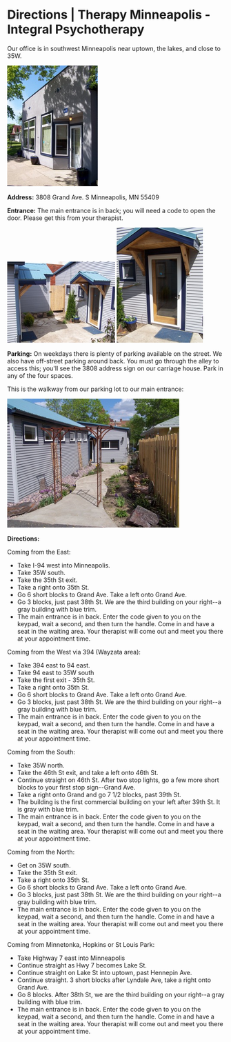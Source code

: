 # Directions | Therapy Minneapolis - Integral Psychotherapy

Our office is in southwest Minneapolis near uptown, the lakes, and close to 35W.

![minneapolis-psychologist](/files/minneapolis-psychologist.jpg)

**Address:**
3808 Grand Ave. S
Minneapolis, MN 55409

**Entrance:**  The main entrance is in back; you will need a code to open the door.  Please get this from your therapist.

![minneapolis-therapy](/files/minneapolis-therapy.jpg) ![jungian-analyst-minneapolis](/files/jungian-analyst-minneapolis.jpg)

**Parking:** On weekdays there is plenty of parking available on the street.  We also have off-street parking around back.  You must go through the alley to access this; you'll see the 3808 address sign on our carriage house.  Park in any of the four spaces.

This is the walkway from our parking lot to our main entrance:

![psychologist-minneapolis](/files/psychologist-minneapolis_0.jpg)

 

**Directions:**

 

Coming from the East:

  * Take I-94 west into Minneapolis.
  * Take 35W south.
  * Take the 35th St exit.
  * Take a right onto 35th St.
  * Go 6 short blocks to Grand Ave.  Take a left onto Grand Ave.
  * Go 3 blocks, just past 38th St.  We are the third building on your right--a gray building with blue trim.
  * The main entrance is in back.  Enter the code given to you on the keypad, wait a second, and then turn the handle.  Come in and have a seat in the waiting area.  Your therapist will come out and meet you there at your appointment time.

Coming from the West via 394 (Wayzata area):

  * Take 394 east to 94 east.
  * Take 94 east to 35W south
  * Take the first exit - 35th St.
  * Take a right onto 35th St.
  * Go 6 short blocks to Grand Ave.  Take a left onto Grand Ave.
  * Go 3 blocks, just past 38th St.  We are the third building on your right--a gray building with blue trim.
  * The main entrance is in back.  Enter the code given to you on the keypad, wait a second, and then turn the handle.  Come in and have a seat in the waiting area.  Your therapist will come out and meet you there at your appointment time.

Coming from the South:

  * Take 35W north.
  * Take the 46th St exit, and take a left onto 46th St.
  * Continue straight on 46th St.  After two stop lights, go a few more short blocks to your first stop sign--Grand Ave.
  * Take a right onto Grand and go 7 1/2 blocks, past 39th St.
  * The building is the first commercial building on your left after 39th St.  It is gray with blue trim.
  * The main entrance is in back.  Enter the code given to you on the keypad, wait a second, and then turn the handle.  Come in and have a seat in the waiting area.  Your therapist will come out and meet you there at your appointment time.

Coming from the North:

  * Get on 35W south.
  * Take the 35th St exit.
  * Take a right onto 35th St.
  * Go 6 short blocks to Grand Ave.  Take a left onto Grand Ave.
  * Go 3 blocks, just past 38th St.  We are the third building on your right--a gray building with blue trim.
  * The main entrance is in back.  Enter the code given to you on the keypad, wait a second, and then turn the handle.  Come in and have a seat in the waiting area.  Your therapist will come out and meet you there at your appointment time.

Coming from Minnetonka, Hopkins or St Louis Park:

  * Take Highway 7 east into Minneapolis
  * Continue straight as Hwy 7 becomes Lake St.
  * Continue straight on Lake St into uptown, past Hennepin Ave.
  * Continue straight.  3 short blocks after Lyndale Ave, take a right onto Grand Ave.
  * Go 8 blocks.  After 38th St, we are the third building on your right--a gray building with blue trim.
  * The main entrance is in back.  Enter the code given to you on the keypad, wait a second, and then turn the handle.  Come in and have a seat in the waiting area.  Your therapist will come out and meet you there at your appointment time.

 